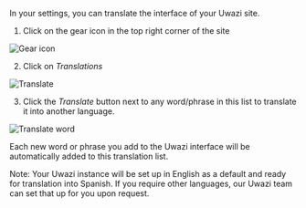 In your settings, you can translate the interface of your Uwazi site.  

1. Click on the gear icon in the top right corner of the site

![Gear icon](http://www.uwazi.io/wp-content/uploads/2017/04/gear-icon.png)

2. Click on _Translations_

![Translate](http://www.uwazi.io/wp-content/uploads/2017/04/translate.png)

3. Click the _Translate_ button next to any word/phrase in this list to translate it into another language. 

![Translate word](http://www.uwazi.io/wp-content/uploads/2017/04/translate-word.png)

Each new word or phrase you add to the Uwazi interface will be automatically added to this translation list. 

Note: Your Uwazi instance will be set up in English as a default and ready for translation into Spanish. If you require other languages, our Uwazi team can set that up for you upon request. 